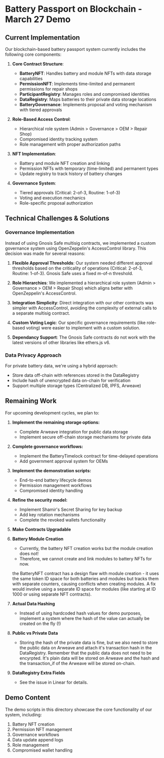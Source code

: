 # Battery Passport on Blockchain - March 27 Demo

## Current Implementation

Our blockchain-based battery passport system currently includes the following core components:

1. **Core Contract Structure**:
   - **BatteryNFT**: Handles battery and module NFTs with data storage capabilities
   - **PermissionNFT**: Implements time-limited and permanent permissions for repair shops
   - **ParticipantRegistry**: Manages roles and compromised identities
   - **DataRegistry**: Maps batteries to their private data storage locations
   - **BatteryGovernance**: Implements proposal and voting mechanism with tiered approvals

2. **Role-Based Access Control**:
   - Hierarchical role system (Admin > Governance > OEM > Repair Shop)
   - Compromised identity tracking system
   - Role management with proper authorization paths

3. **NFT Implementation**:
   - Battery and module NFT creation and linking
   - Permission NFTs with temporary (time-limited) and permanent types
   - Update registry to track history of battery changes

4. **Governance System**:
   - Tiered approvals (Critical: 2-of-3, Routine: 1-of-3)
   - Voting and execution mechanics
   - Role-specific proposal authorization

## Technical Challenges & Solutions

### Governance Implementation
Instead of using Gnosis Safe multisig contracts, we implemented a custom governance system using OpenZeppelin's AccessControl library. This decision was made for several reasons:

1. **Flexible Approval Thresholds**: Our system needed different approval thresholds based on the criticality of operations (Critical: 2-of-3, Routine: 1-of-3). Gnosis Safe uses a fixed m-of-n threshold.

2. **Role Hierarchies**: We implemented a hierarchical role system (Admin > Governance > OEM > Repair Shop) which aligns better with OpenZeppelin's AccessControl.

3. **Integration Simplicity**: Direct integration with our other contracts was simpler with AccessControl, avoiding the complexity of external calls to a separate multisig contract.

4. **Custom Voting Logic**: Our specific governance requirements (like role-based voting) were easier to implement with a custom solution.

5. **Dependancy Support**: The Gnosis Safe contracts do not work with the latest versions of other libraries like ethers.js v6.

### Data Privacy Approach
For private battery data, we're using a hybrid approach:
- Store data off-chain with references stored in the DataRegistry
- Include hash of unencrypted data on-chain for verification
- Support multiple storage types (Centralized DB, IPFS, Arweave)

## Remaining Work

For upcoming development cycles, we plan to:

1. **Implement the remaining storage options:**
   - Complete Arweave integration for public data storage
   - Implement secure off-chain storage mechanisms for private data

2. **Complete governance workflows:**
   - Implement the BatteryTimelock contract for time-delayed operations
   - Add government approval system for OEMs

3. **Implement the demonstration scripts:**
   - End-to-end battery lifecycle demos
   - Permission management workflows
   - Compromised identity handling

4. **Refine the security model:**
   - Implement Shamir's Secret Sharing for key backup
   - Add key rotation mechanisms
   - Complete the revoked wallets functionality

5. **Make Contracts Upgradable**
6. **Battery Module Creation**
   - Currently, the battery NFT creation works but the module creation does not!
   - Therefore, we cannot create and link modules to battery NFTs for now. 
   >>>
    the BatteryNFT contract has a design flaw with module creation - it uses the same token ID space for both batteries and modules but tracks them with separate counters, causing conflicts when creating modules. A fix would involve using a separate ID space for modules (like starting at ID 1000 or using separate NFT contracts).
   >>>
7. **Actual Data Hashing**
   - Instead of using hardcoded hash values for demo purposes, implement a system where the hash of the value can actually be created on the fly (!)
8. **Public vs Private Data**
   - Storing the hash of the private data is fine, but we also need to store the public data on Arweave and attach it's transaction hash in the DataRegistry. Remember that the public data does not need to be encyrpted. It's plain data will be stored on Arweave and the hash and the transaction_if of the Arweave will be stored on-chain.
9. **DataRegistry Extra Fields**
   - See the issue in Linear for details.

## Demo Content

The demo scripts in this directory showcase the core functionality of our system, including:

1. Battery NFT creation
2. Permission NFT management
3. Governance workflows
4. Data update append logs
5. Role management
6. Compromised wallet handling
